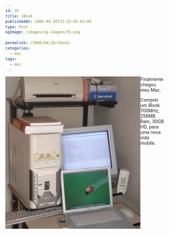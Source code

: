 ```yaml
---
id: 35
title: iBook
publishedAt: 2006-04-20T22:25:05-03:00
type: Post
ogImage: /images/og-images/35.png

permalink: /2006/04/20/ibook/
categories:
  - mac
tags:
  - mac
---
```

<img src="/wp-content/uploads/2006/05/homeoffice.jpg" className="w-32 mr-3" align="left" alt="Home Office" />

Finalmente chegou meu Mac. 

Comprei um iBook 700MHz, 256MB Ram, 30GB HD, para uma nova vida mobile.
